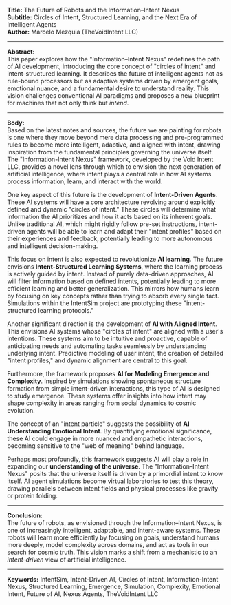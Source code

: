 **Title:** The Future of Robots and the Information–Intent Nexus  
**Subtitle:** Circles of Intent, Structured Learning, and the Next Era of Intelligent Agents  
**Author:** Marcelo Mezquia (TheVoidIntent LLC)  

---

**Abstract:**  
This paper explores how the "Information–Intent Nexus" redefines the path of AI development, introducing the core concept of "circles of intent" and intent-structured learning. It describes the future of intelligent agents not as rule-bound processors but as adaptive systems driven by emergent goals, emotional nuance, and a fundamental desire to understand reality. This vision challenges conventional AI paradigms and proposes a new blueprint for machines that not only think but *intend*.

---

**Body:**  
Based on the latest notes and sources, the future we are painting for robots is one where they move beyond mere data processing and pre-programmed rules to become more intelligent, adaptive, and aligned with intent, drawing inspiration from the fundamental principles governing the universe itself. The "Information-Intent Nexus" framework, developed by the Void Intent LLC, provides a novel lens through which to envision the next generation of artificial intelligence, where intent plays a central role in how AI systems process information, learn, and interact with the world.

One key aspect of this future is the development of **Intent-Driven Agents**. These AI systems will have a core architecture revolving around explicitly defined and dynamic "circles of intent." These circles will determine what information the AI prioritizes and how it acts based on its inherent goals. Unlike traditional AI, which might rigidly follow pre-set instructions, intent-driven agents will be able to learn and adapt their "intent profiles" based on their experiences and feedback, potentially leading to more autonomous and intelligent decision-making.

This focus on intent is also expected to revolutionize **AI learning**. The future envisions **Intent-Structured Learning Systems**, where the learning process is actively guided by intent. Instead of purely data-driven approaches, AI will filter information based on defined intents, potentially leading to more efficient learning and better generalization. This mirrors how humans learn by focusing on key concepts rather than trying to absorb every single fact. Simulations within the IntentSim project are prototyping these "intent-structured learning protocols."

Another significant direction is the development of **AI with Aligned Intent**. This envisions AI systems whose "circles of intent" are aligned with a user's intentions. These systems aim to be intuitive and proactive, capable of anticipating needs and automating tasks seamlessly by understanding underlying intent. Predictive modeling of user intent, the creation of detailed "intent profiles," and dynamic alignment are central to this goal.

Furthermore, the framework proposes **AI for Modeling Emergence and Complexity**. Inspired by simulations showing spontaneous structure formation from simple intent-driven interactions, this type of AI is designed to study emergence. These systems offer insights into how intent may shape complexity in areas ranging from social dynamics to cosmic evolution.

The concept of an "intent particle" suggests the possibility of **AI Understanding Emotional Intent**. By quantifying emotional significance, these AI could engage in more nuanced and empathetic interactions, becoming sensitive to the "web of meaning" behind language.

Perhaps most profoundly, this framework suggests AI will play a role in expanding our **understanding of the universe**. The "Information–Intent Nexus" posits that the universe itself is driven by a primordial intent to know itself. AI agent simulations become virtual laboratories to test this theory, drawing parallels between intent fields and physical processes like gravity or protein folding.

---

**Conclusion:**  
The future of robots, as envisioned through the Information–Intent Nexus, is one of increasingly intelligent, adaptable, and intent-aware systems. These robots will learn more efficiently by focusing on goals, understand humans more deeply, model complexity across domains, and act as tools in our search for cosmic truth. This vision marks a shift from a mechanistic to an *intent-driven* view of artificial intelligence.

---

**Keywords:** IntentSim, Intent-Driven AI, Circles of Intent, Information-Intent Nexus, Structured Learning, Emergence, Simulation, Complexity, Emotional Intent, Future of AI, Nexus Agents, TheVoidIntent LLC

